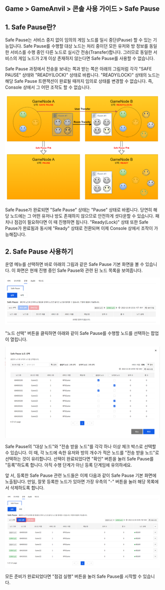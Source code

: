 ## Game > GameAnvil > 콘솔 사용 가이드 > Safe Pause

## 1. Safe Pause란?

Safe Pause는 서비스 중지 없이 임의의 게임 노드를 일시 중단(Pause) 할 수 있는 기능입니다. Safe Pause를 수행할 대상 노드는 처리 중이던 모든 유저와 방 정보를 동일한 서비스를 수행 중인 다른 노드로 실시간 전송(Transfer)합니다. 그러므로 동일한 서비스의 게임 노드가 2개 이상 존재하지 않는다면 Safe Pause를 사용할 수 없습니다.

Safe Pause 과정에서 전송을 보내는 쪽과 받는 쪽은 아래의 그림처럼 각각 "SAFE PAUSE" 상태와 "READY(LOCK)" 상태로 바뀝니다. "READY(LOCK)" 상태의 노드는 해당 Safe Pause 트랜잭션이 완료될 때까지 임의로 상태를 변경할 수 없습니다. 즉, Console 상에서 그 어떤 조작도 할 수 없습니다.

![그림](./images/console/safe-pause/safe-pause-state.png)

Safe Pause가 완료되면 "Safe Pause" 상태는 "Pause" 상태로 바뀝니다. 당연히 해당 노드에는 그 어떤 유저나 방도 존재하지 않으므로 안전하게 셧다운할 수 있습니다. 패치나 점검이 필요하다면 이 때 진행하면 됩니다. "Ready(Lock)" 상태 또한 Safe Pause가 완료됨과 동시에 "Ready" 상태로 전환되며 이제 Console 상에서 조작이 가능해집니다.

## 2. Safe Pause 사용하기

운영 메뉴를 선택하면 바로 아래의 그림과 같은 Safe Pause 기본 화면을 볼 수 있습니다. 이 화면은 현재 진행 중인 Safe Pause와 관련 된 노드 목록을 보여줍니다.

![그림](./images/console/safe-pause/safe-pause.png)

"노드 선택" 버튼을 클릭하면 아래와 같이 Safe Pause를 수행할 노드를 선택하는 팝업이 열립니다.

![그림](./images/console/safe-pause/node-selection.png)

Safe Pause의 "대상 노드"와 "전송 받을 노드"를 각각 하나 이상 체크 박스로 선택할 수 있습니다. 이 때, 각 노드에 속한 유저와 방의 개수가 적은 노드를 "전송 받을 노드"로 선택하는 것이 유리합니다. 선택이 완료되었다면 "확인" 버튼을 눌러 Safe Pause를 "등록"하도록 합니다. 아직 수행 단계가 아닌 등록 단계임에 유의하세요.

앞 서, 등록한 Safe Pause 관련 노드들은 이제 다음과 같이 Safe Pause 기본 화면에 노출됩니다. 만일, 잘못 등록한 노드가 있아면 가장 우측의 "-" 버튼을 눌러 해당 목록에서 삭제하도록 합니다.

![그림](./images/console/safe-pause/start.png)

모든 준비가 완료되었다면 "점검 실행" 버튼을 눌러 Safe Pause를 시작할 수 있습니다.

